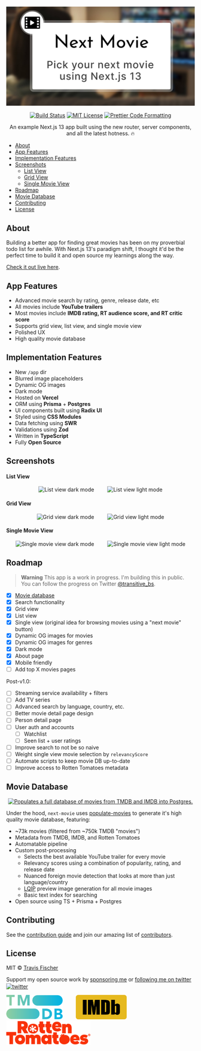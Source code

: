 <p align="center">
  <a href="https://next-movie.transitivebullsh.it">
    <img alt="Pick your next movie using Next.js 13" src="/public/social.jpg">
  </a>
</p>

<p align="center">
  <a href="https://github.com/transitive-bullshit/next-movie/actions/workflows/test.yml"><img alt="Build Status" src="https://github.com/transitive-bullshit/next-movie/actions/workflows/test.yml/badge.svg"></a>
  <a href="https://github.com/transitive-bullshit/next-movie/blob/main/license"><img alt="MIT License" src="https://img.shields.io/badge/license-MIT-blue"></a>
  <a href="https://prettier.io"><img alt="Prettier Code Formatting" src="https://img.shields.io/badge/code_style-prettier-brightgreen.svg"></a>
</p>

<p align="center">
  An example Next.js 13 app built using the new router, server components, and all the latest hotness. 🔥
</p>

- [About](#about)
- [App Features](#app-features)
- [Implementation Features](#implementation-features)
- [Screenshots](#screenshots)
    - [List View](#list-view)
    - [Grid View](#grid-view)
    - [Single Movie View](#single-movie-view)
- [Roadmap](#roadmap)
- [Movie Database](#movie-database)
- [Contributing](#contributing)
- [License](#license)

## About

Building a better app for finding great movies has been on my proverbial todo list for awhile. With Next.js 13's paradigm shift, I thought it'd be the perfect time to build it and open source my learnings along the way.

[Check it out live here](https://next-movie.transitivebullsh.it).

## App Features

- Advanced movie search by rating, genre, release date, etc
- All movies include **YouTube trailers**
- Most movies include **IMDB rating, RT audience score, and RT critic score**
- Supports grid view, list view, and single movie view
- Polished UX
- High quality movie database

## Implementation Features

- New `/app` dir
- Blurred image placeholders
- Dynamic OG images
- Dark mode
- Hosted on **Vercel**
- ORM using **Prisma** + **Postgres**
- UI components built using **Radix UI**
- Styled using **CSS Modules**
- Data fetching using **SWR**
- Validations using **Zod**
- Written in **TypeScript**
- Fully **Open Source**

## Screenshots

#### List View

<p align="center">
  <img alt="List view dark mode" src="https://raw.githubusercontent.com/transitive-bullshit/next-movie/main/public/images/list-view-dark.jpg" width="45%">
&nbsp; &nbsp; &nbsp; &nbsp;
  <img alt="List view light mode" src="https://raw.githubusercontent.com/transitive-bullshit/next-movie/main/public/images/list-view-light.jpg" width="45%">
</p>

#### Grid View

<p align="center">
  <img alt="Grid view dark mode" src="https://raw.githubusercontent.com/transitive-bullshit/next-movie/main/public/images/grid-view-dark.jpg" width="45%">
&nbsp; &nbsp; &nbsp; &nbsp;
  <img alt="Grid view light mode" src="https://raw.githubusercontent.com/transitive-bullshit/next-movie/main/public/images/grid-view-light.jpg" width="45%">
</p>

#### Single Movie View

<p align="center">
  <img alt="Single movie view dark mode" src="https://raw.githubusercontent.com/transitive-bullshit/next-movie/main/public/images/single-view-dark.jpg" width="45%">
&nbsp; &nbsp; &nbsp; &nbsp;
  <img alt="Single movie view light mode" src="https://raw.githubusercontent.com/transitive-bullshit/next-movie/main/public/images/single-view-light.jpg" width="45%">
</p>

## Roadmap

> **Warning**
> This app is a work in progress. I'm building this in public. You can follow the progress on Twitter [@transitive_bs](https://twitter.com/transitive_bs).

- [x] [Movie database](https://github.com/transitive-bullshit/populate-movies)
- [x] Search functionality
- [x] Grid view
- [x] List view
- [x] Single view (original idea for browsing movies using a "next movie" button)
- [x] Dynamic OG images for movies
- [x] Dynamic OG images for genres
- [x] Dark mode
- [x] About page
- [x] Mobile friendly
- [ ] Add top X movies pages

Post-v1.0:

- [ ] Streaming service availability + filters
- [ ] Add TV series
- [ ] Advanced search by language, country, etc.
- [ ] Better movie detail page design
- [ ] Person detail page
- [ ] User auth and accounts
  - [ ] Watchlist
  - [ ] Seen list + user ratings
- [ ] Improve search to not be so naive
- [ ] Weight single view movie selection by `relevancyScore`
- [ ] Automate scripts to keep movie DB up-to-date
- [ ] Improve access to Rotten Tomatoes metadata

## Movie Database

<p align="center">
  <a href="https://github.com/transitive-bullshit/populate-movies">
    <img alt="Populates a full database of movies from TMDB and IMDB into Postgres." src="https://raw.githubusercontent.com/transitive-bullshit/populate-movies/main/media/banner.jpg">
  </a>
</p>

Under the hood, `next-movie` uses [populate-movies](https://github.com/transitive-bullshit/populate-movies) to generate it's high quality movie database, featuring:

- ~73k movies (filtered from ~750k TMDB "movies")
- Metadata from TMDB, IMDB, and Rotten Tomatoes
- Automatable pipeline
- Custom post-processing
  - Selects the best available YouTube trailer for every movie
  - Relevancy scores using a combination of popularity, rating, and release date
  - Nuanced foreign movie detection that looks at more than just language/country
  - [LQIP](https://github.com/transitive-bullshit/lqip-modern) preview image generation for all movie images
  - Basic text index for searching
- Open source using TS + Prisma + Postgres

## Contributing

See the [contribution guide](contributing.md) and join our amazing list of [contributors](https://github.com/transitive-bullshit/next-movie/graphs/contributors).

## License

MIT © [Travis Fischer](https://transitivebullsh.it)

Support my open source work by [sponsoring me](https://github.com/sponsors/transitive-bullshit) or <a href="https://twitter.com/transitive_bs">following me on twitter <img src="https://storage.googleapis.com/saasify-assets/twitter-logo.svg" alt="twitter" height="24px" align="center"></a>

<p>
  <a href="https://developers.themoviedb.org/3/getting-started/introduction"><img alt="TMDB" src="/public/logos/tmdb.svg" height="65"></a>
  &nbsp; &nbsp; &nbsp; &nbsp;
  <a href="https://www.imdb.com/interfaces/"><img alt="IMDB" src="/public/logos/imdb.png" height="65"></a>
  &nbsp; &nbsp; &nbsp; &nbsp;
  <a href="https://www.rottentomatoes.com"><img alt="Rotten Tomatoes" src="/public/logos/rt.png" height="65"></a>
</p>
